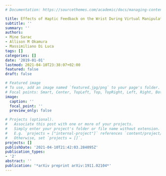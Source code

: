 ```yaml
---
# Documentation: https://sourcethemes.com/academic/docs/managing-content/

title: Effects of Haptic Feedback on the Wrist During Virtual Manipulation
subtitle: ''
summary: ''
authors:
- Mine Sarac
- Allison M Okamura
- Massimiliano Di Luca
tags: []
categories: []
date: '2019-01-01'
lastmod: 2021-04-10T23:38:07+02:00
featured: false
draft: false

# Featured image
# To use, add an image named `featured.jpg/png` to your page's folder.
# Focal points: Smart, Center, TopLeft, Top, TopRight, Left, Right, BottomLeft, Bottom, BottomRight.
image:
  caption: ''
  focal_point: ''
  preview_only: false

# Projects (optional).
#   Associate this post with one or more of your projects.
#   Simply enter your project's folder or file name without extension.
#   E.g. `projects = ["internal-project"]` references `content/project/deep-learning/index.md`.
#   Otherwise, set `projects = []`.
projects: []
publishDate: '2021-04-10T21:42:03.284095Z'
publication_types:
- '2'
abstract: ''
publication: '*arXiv preprint arXiv:1911.02104*'
---
```

